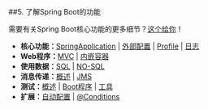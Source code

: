 ##5. 了解Spring Boot的功能

需要有关Spring Boot核心功能的更多细节？[这个给你](../IV.Spring_Boot_features/README.md)！

- **核心功能：**[SpringApplication](../IV.Spring_Boot_features/23.SpringApplication.md) | [外部配置](../IV.Spring_Boot_features/24.Externalized_Configuration.md) | [Profile](../IV.Spring_Boot_features/25.Profiles.md) | [日志](../IV.Spring_Boot_features/26.Logging.md)
- **Web程序：**[MVC](../IV.Spring_Boot_features/27.1.The_‘Spring_Web_MVC_framework’.md) | [内嵌容器](../IV.Spring_Boot_features/27.3.Embedded_servlet_container_support.md)
- **使用数据：**[SQL](../IV.Spring_Boot_features/29.Working_with_SQL_databases.md) | [NO-SQL](../IV.Spring_Boot_features/30.Working_with_NoSQL_technologies.md)
- **消息传递：**[概述](../IV.Spring_Boot_features/32.Messaging.md) | [JMS](../IV.Spring_Boot_features/32.1.JMS.md)
- **测试：**[概述](../IV.Spring_Boot_features/41.Testing.md.md) | [Boot程序](../IV.Spring_Boot_features/41.3.Testing_Spring_Boot_applications.md) | [工具](../IV.Spring_Boot_features/41.4.Test_utilities.md)
- **扩展：**[自动配置](../IV.Spring_Boot_features/44.Creating_your_own_auto-configuration.md) | [@Conditions](../IV.Spring_Boot_features/44.3.Condition_annotations.md)
